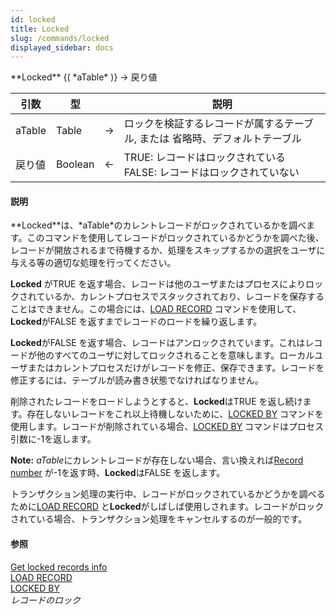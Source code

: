 ```yaml
---
id: locked
title: Locked
slug: /commands/locked
displayed_sidebar: docs
---
```


<!--REF #_command_.Locked.Syntax-->**Locked** {( *aTable* )} -> 戻り値<!-- END REF-->
<!--REF #_command_.Locked.Params-->
| 引数 | 型 |  | 説明 |
| --- | --- | --- | --- |
| aTable | Table | &rarr; | ロックを検証するレコードが属するテーブル, または 省略時、デフォルトテーブル |
| 戻り値 | Boolean | &larr; | TRUE: レコードはロックされている FALSE: レコードはロックされていない |

<!-- END REF-->

#### 説明 

<!--REF #_command_.Locked.Summary-->**Locked**は、*aTable*のカレントレコードがロックされているかを調べます。<!-- END REF-->このコマンドを使用してレコードがロックされているかどうかを調べた後、レコードが開放されるまで待機するか、処理をスキップするかの選択をユーザに与える等の適切な処理を行ってください。

**Locked** がTRUE を返す場合、レコードは他のユーザまたはプロセスによりロックされているか、カレントプロセスでスタックされており、レコードを保存することはできません。この場合には、[LOAD RECORD](load-record.md) コマンドを使用して、**Locked**がFALSE を返すまでレコードのロードを繰り返します。

**Locked**がFALSE を返す場合、レコードはアンロックされています。これはレコードが他のすべてのユーザに対してロックされることを意味します。ローカルユーザまたはカレントプロセスだけがレコードを修正、保存できます。レコードを修正するには、テーブルが読み書き状態でなければなりません。

削除されたレコードをロードしようとすると、**Locked**はTRUE を返し続けます。存在しないレコードをこれ以上待機しないために、[LOCKED BY](locked-by.md) コマンドを使用します。レコードが削除されている場合、[LOCKED BY](locked-by.md) コマンドはプロセス引数に-1を返します。

**Note:** *aTable*にカレントレコードが存在しない場合、言い換えれば[Record number](record-number.md) が-1を返す時、**Locked**はFALSE を返します。

トランザクション処理の実行中、レコードがロックされているかどうかを調べるために[LOAD RECORD](load-record.md) と**Locked**がしばしば使用しされます。レコードがロックされている場合、トランザクション処理をキャンセルするのが一般的です。

#### 参照 

[Get locked records info](get-locked-records-info.md)  
[LOAD RECORD](load-record.md)  
[LOCKED BY](locked-by.md)  
*レコードのロック*  